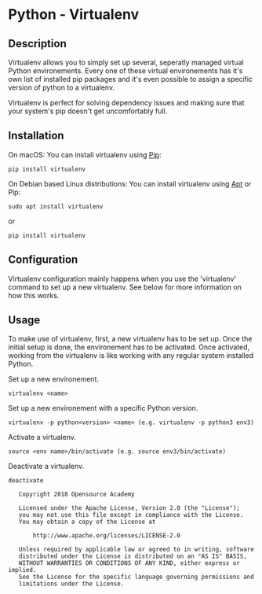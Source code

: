 # Python - Virtualenv

## Description
Virtualenv allows you to simply set up several, seperatly managed virtual Python environements. Every one of these virtual environements has it's own list of installed pip packages and it's even possible to assign a specific version of python to a virtualenv.

Virtualenv is perfect for solving dependency issues and making sure that your system's pip doesn't get uncomfortably full.

## Installation
On macOS: You can install virtualenv using [Pip](https://github.com/Opensource-Academy/package-managers/blob/master/python-pip.md):
```
pip install virtualenv
```
On Debian based Linux distributions: You can install virtualenv using [Apt](https://github.com/Opensource-Academy/package-managers/blob/master/apt.md) or Pip:
```
sudo apt install virtualenv
```
or
```
pip install virtualenv
```

## Configuration
Virtualenv configuration mainly happens when you use the 'virtualenv' command to set up a new virtualenv. See below for more information on how this works.

## Usage
To make use of virtualenv, first, a new virtualenv has to be set up. Once the initial setup is done, the environement has to be activated. Once activated, working from the virtualenv is like working with any regular system installed Python.

Set up a new environement.
```
virtualenv <name>
```
Set up a new environement with a specific Python version.
```
virtualenv -p python<version> <name> (e.g. virtualenv -p python3 env3)
```
Activate a virtualenv.
```
source <env name>/bin/activate (e.g. source env3/bin/activate)
```
Deactivate a virtualenv.
```
deactivate
```

```
   Copyright 2018 Opensource Academy

   Licensed under the Apache License, Version 2.0 (the "License");
   you may not use this file except in compliance with the License.
   You may obtain a copy of the License at

       http://www.apache.org/licenses/LICENSE-2.0

   Unless required by applicable law or agreed to in writing, software
   distributed under the License is distributed on an "AS IS" BASIS,
   WITHOUT WARRANTIES OR CONDITIONS OF ANY KIND, either express or implied.
   See the License for the specific language governing permissions and
   limitations under the License.
```
